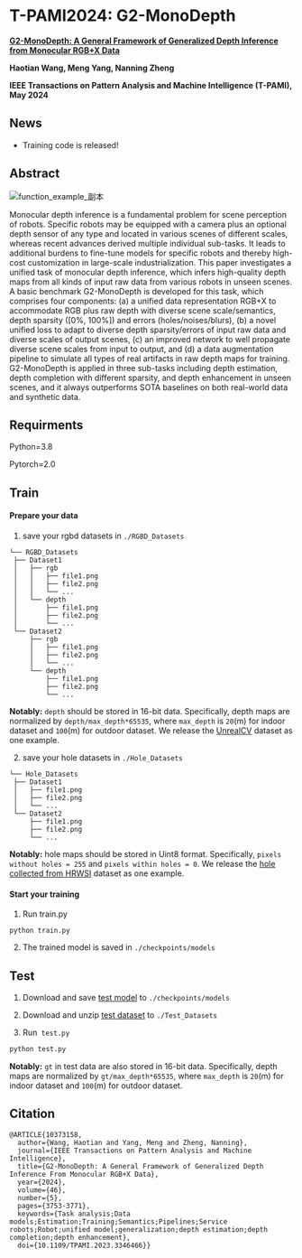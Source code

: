 # T-PAMI2024: G2-MonoDepth

**[G2-MonoDepth: A General Framework of Generalized Depth Inference from Monocular RGB+X Data](https://arxiv.org/abs/2310.15422)**

**Haotian Wang, Meng Yang, Nanning Zheng**

**IEEE Transactions on Pattern Analysis and Machine Intelligence (T-PAMI), May 2024**

## News

- Training code is released!

## Abstract

![function_example_副本](https://github.com/Wang-xjtu/G2-MonoDepth/assets/56944916/97775fe9-e991-4e43-a90a-2a0a80e54aae)

Monocular depth inference is a fundamental problem for scene perception of robots. Specific robots may be equipped with a camera plus an optional depth sensor of any type and located in various scenes of different scales, whereas recent advances derived multiple individual sub-tasks. It leads to additional burdens to fine-tune models for specific robots and thereby high-cost customization in large-scale industrialization. This paper investigates a unified task of monocular depth inference, which infers high-quality depth maps from all kinds of input raw data from various robots in unseen scenes. A basic benchmark G2-MonoDepth is developed for this task, which comprises four components: (a) a unified data representation RGB+X to accommodate RGB plus raw depth with diverse scene scale/semantics, depth sparsity ([0%, 100%]) and errors (holes/noises/blurs), (b) a novel unified loss to adapt to diverse depth sparsity/errors of input raw data and diverse scales of output scenes, (c) an improved network to well propagate diverse scene scales from input to output, and (d) a data augmentation pipeline to simulate all types of real artifacts in raw depth maps for training. G2-MonoDepth is applied in three sub-tasks including depth estimation, depth completion with different sparsity, and depth enhancement in unseen scenes, and it always outperforms SOTA baselines on both real-world data and synthetic data.

## Requirments

Python=3.8

Pytorch=2.0

## Train

#### Prepare your data

1. save your rgbd datasets in `./RGBD_Datasets`

```
└── RGBD_Datasets
 ├── Dataset1
 │   ├── rgb
 │   │   ├── file1.png
 │   │   ├── file2.png
 │   │   └── ...
 │   └── depth
 │       ├── file1.png
 │       ├── file2.png
 │       └── ...
 └── Dataset2
     ├── rgb
     │   ├── file1.png
     │   ├── file2.png
     │   └── ...
     └── depth
         ├── file1.png
         ├── file2.png
         └── ...    
```

**Notably:** `depth` should be stored in 16-bit data. Specifically, depth maps are normalized by `depth/max_depth*65535`, where `max_depth` is `20`(m) for indoor dataset and `100`(m) for outdoor dataset. We release the [UnrealCV](https://drive.google.com/file/d/1svV_j8IwjH1fcF4iDtAAh4MRw0Ig00X-/view?usp=drive_link) dataset as one example.

2. save your hole datasets in `./Hole_Datasets`

```
└── Hole_Datasets
 ├── Dataset1
 │   ├── file1.png
 │   ├── file2.png
 │   └── ...
 └── Dataset2
     ├── file1.png
     ├── file2.png
     └── ...
```

**Notably:** hole maps should be stored in Uint8 format. Specifically, `pixels without holes = 255` and `pixels within holes = 0`. We release the [hole collected from HRWSI](https://drive.google.com/file/d/1iKJEWgd36ebEVbG-01_gDipYuCCs7ZQZ/view?usp=drive_link) dataset as one example.

#### Start your training

1. Run train.py

```
python train.py
```

2. The trained model is saved in `./checkpoints/models`

## Test

1. Download and save [test model](https://drive.google.com/file/d/1Cp0tRkQE0AAtvtMQcYVnb-cOj9J4CWdZ/view?usp=drive_link) to `./checkpoints/models`

2. Download and unzip [test dataset](https://drive.google.com/file/d/1rIkCjvSGQd4b-haedEkLkd7pbJM5hiel/view?usp=drive_link) to `./Test_Datasets`

3. Run` test.py`

```python
python test.py
```

**Notably:** `gt` in test data are also stored in 16-bit data. Specifically, depth maps are normalized by `gt/max_depth*65535`, where `max_depth` is `20`(m) for indoor dataset and `100`(m) for outdoor dataset.

## Citation

```
@ARTICLE{10373158,
  author={Wang, Haotian and Yang, Meng and Zheng, Nanning},
  journal={IEEE Transactions on Pattern Analysis and Machine Intelligence}, 
  title={G2-MonoDepth: A General Framework of Generalized Depth Inference From Monocular RGB+X Data}, 
  year={2024},
  volume={46},
  number={5},
  pages={3753-3771},
  keywords={Task analysis;Data models;Estimation;Training;Semantics;Pipelines;Service robots;Robot;unified model;generalization;depth estimation;depth completion;depth enhancement},
  doi={10.1109/TPAMI.2023.3346466}}
```
